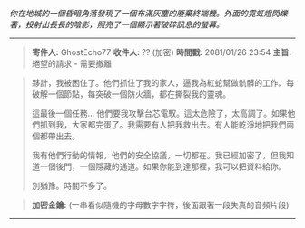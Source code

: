 _你在地城的一個昏暗角落發現了一個布滿灰塵的廢棄終端機。外面的霓虹燈閃爍著，投射出長長的陰影，照亮了一個顯示著破碎訊息的螢幕。_

---

> **寄件人:** GhostEcho77
> **收件人:** ?? (加密)
> **時間戳:** 2081/01/26 23:54
> **主旨:** 絕望的請求 - 需要撤離

> 夥計，我被困住了。他們抓住了我的家人，逼我為紅蛇幫做骯髒的工作。每破解一個節點，每突破一個防火牆，都在撕裂我的靈魂。
>
> 這最後一個任務... 他們要我攻擊台芯電馭。這太危險了，太高調了。如果他們抓到我，大家都完蛋了。我需要有人把我救出去。有人能乾淨地把我們兩個都帶出去。
>
> 我有他們行動的情報，他們的安全協議，一切都在。我已經加密了，但我知道一個後門，一個隱藏的通道。如果你能到達那裡，我可以把資料給你。
>
> 別猶豫。時間不多了。

> **加密金鑰:** (一串看似隨機的字母數字字符，後面跟著一段失真的音頻片段)

---
